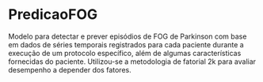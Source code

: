 # PredicaoFOG
Modelo para detectar e prever episódios de FOG de Parkinson com base em dados de séries temporais registrados para cada paciente durante a execução de um protocolo específico, além de algumas características fornecidas do paciente.  Utilizou-se a metodologia de fatorial 2k para avaliar desempenho a depender dos fatores.
